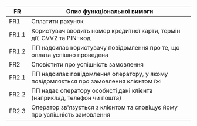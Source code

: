 |  FR  |               Опис функціональної вимоги               |
|  --  | ------------------------------------------------------ |
| FR1 | Сплатити рахунок |
| FR1.1 | Користувач вводить номер кредитної карти, термін дії, CVV2 та PIN-код |
| FR1.2 | ПП надсилає користувачу повідомлення про те, що оплата успішно проведена |
| FR2 | Сповістити про успішність замовлення | 
| FR2.1 | ПП надсилає повідомлення оператору, у якому повідомляється про замовлення клієнтом їжі |
| FR2.2 | ПП надає оператору особисті дані клієнта (наприклад, телефон чи пошта) |
| FR2.3 | Оператор зв'язується з клієнтом та сповіщує йому про успішність замовлення |
